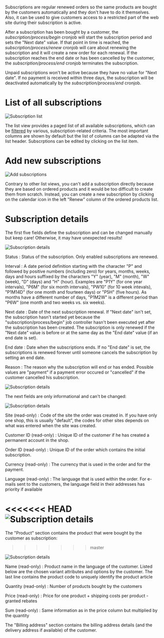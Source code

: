 Subscriptions are regular renewed orders so the same products are bought by the customers automatically and they don't have to do it themselves. Also, it can be used to give customers access to a restricted part of the web site during their subscription is active.

After a subscription has been bought by a customer, the *subscription/process/begin* cronjob will start the subscription period and sets the "Next date" value. If that point in time is reached, the *subscription/process/renew* cronjob will care about renewing the subscription and it will create a new order for each renewal. If the subscription reaches the end date or has been cancelled by the customer, the *subscription/process/end* cronjob terminates the subscription.

Unpaid subscriptions won't be active because they have no value for "Next date". If no payment is received within three days, the subscription will be deactivated automatically by the *subscription/process/end* cronjob.


# List of all subscriptions

![Subscription list](Admin-subscription-list.png)

The list view provides a paged list of all available subscriptions, which can be [filtered](filtering-lists.md) by various, subscription-related criteria. The most important columns are shown by default but the list of columns can be adapted via the list header. Subscrptions can be edited by clicking on the list item.


# Add new subscriptions

![Add subscriptions](Admin-order-detail-subscription.png)

Contrary to other list views, you can't add a subscription directly because they are based on ordered products and it would be too difficult to create them from scratch. Instead, you can create a new subscription by clicking on the calendar icon in the left "Renew" column of the ordered products list.


# Subscription details

The first five fields define the subscription and can be changed manually but keep care! Otherwise, it may have unexpected results!

![Subscription details](Admin-subscription-detail.png)

Status
: Status of the subscription. Only enabled subscriptions are renewed.

Interval
: A date period definition starting with the character "P" and followed by positive numbers (including zero) for years, months, weeks, days and hours suffixed by the characters "Y" (year), "M" (month), "W" (week), "D" (days) and "H" (hour). Examples are "P1Y" (for one year intervals), "P6M" (for six month intervals), "PW10" (for 10 week intevals), "P1M14D" (for one month and fourteen days) or "P5H" (five hours). As months have a different number of days, "P1M2W" is a different period than "P6W" (one month and two weeks vs. six weeks).

Next date
: Date of the next subscription renewal. If "Next date" isn't set, the subscription hasn't started yet because the "subscription/process/begin" job controller hasn't been executed yet after the subscription has been created. The subscription is only renewed if the "Next date" value is before or at the same day as the "End date" value (if an end date is set).

End date
: Date when the subscriptions ends. If no "End date" is set, the subscriptions is renewed forever until someone cancels the subscription by setting an end date.

Reason
: The reason why the subscription will end or has ended. Possible values are "payment" if a payment error occured or "cancelled" if the customer cancelled his subscription.

![Subscription details](Admin-subscription-detail2.png)

The next fields are only informational and can't be changed:

![Subscription details](Admin-subscription-detail2.png)

Site (read-only)
: Code of the site the order was created in. If you have only one shop, this is usually "default", the codes for other sites depends on what was entered when the site was created.

Customer ID (read-only)
: Unique ID of the customer if he has created a permanent account in the shop.

Order ID (read-only)
: Unique ID of the order which contains the initial subscription.

Currency (read-only)
: The currency that is used in the order and for the payment.

Language (read-only)
: The language that is used within the order. For e-mails sent to the customers, the language field in their addresses has priority if available

<<<<<<< HEAD
![Subscription details](Admin-subscription-order.png)
=======
The "Product" section contains the product that were bought by the customer as subscription:
>>>>>>> master

![Subscription details](Admin-subscription-order.png)

Name (read-only)
: Product name in the language of the customer. Listed below are the chosen variant attributes and options by the customer. The last line contains the product code to uniquely identify the product article

Quantity (read-only)
: Number of products bought by the customers

Price (read-only)
: Price for one product + shipping costs per product - granted rebates

Sum (read-only)
: Same information as in the price column but multiplied by the quantity

The "Billing address" section contains the billing address details (and the delivery address if available) of the customer.
